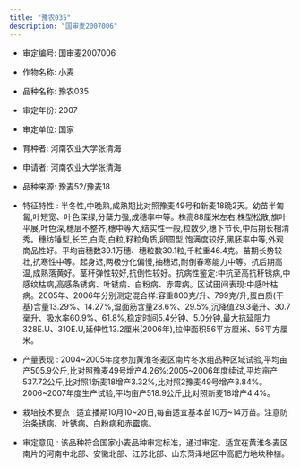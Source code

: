 ```yaml
---
title: "豫农035"
description: "国审麦2007006"
---
```

* 审定编号:  国审麦2007006

*  作物名称:  小麦

*  品种名称:  豫农035

*  审定年份:  2007

*  审定单位:  国家

* 育种者:  河南农业大学张清海

*  申请者:  河南农业大学张清海

*  品种来源:  豫麦52/豫麦18

*  特征特性 : 
半冬性,中晚熟,成熟期比对照豫麦49号和新麦18晚2天。幼苗半匍匐,叶短宽、叶色深绿,分蘖力强,成穗率中等。株高88厘米左右,株型松散,旗叶平展,叶色深,穗层不整齐,穗中等大,结实性一般,粒数少,穗下节长,中后期长相清秀。穗纺锤型,长芒,白壳,白粒,籽粒角质,卵圆型,饱满度较好,黑胚率中等,外观商品性好。平均亩穗数39.1万穗、穗粒数30.1粒,千粒重46.4克。苗期长势较壮,抗寒性中等。起身迟,两极分化偏慢,抽穗迟,耐倒春寒能力中等。抗后期高温,成熟落黄好。茎秆弹性较好,抗倒性较好。抗病性鉴定:中抗至高抗秆锈病,中感纹枯病,高感条锈病、叶锈病、白粉病、赤霉病。区试田间表现:中感叶枯病。2005年、2006年分别测定混合样:容重800克/升、799克/升,蛋白质(干基)含量13.29%、14.27%,湿面筋含量28.6%、29.5%,沉降值29.3毫升、30.7毫升、吸水率60.9%、61.8%,稳定时间5.4分钟、5.0分钟,最大抗延阻力328E.U、310E.U,延伸性13.2厘米(2006年),拉伸面积56平方厘米、56平方厘米。
 
*  产量表现 : 
2004~2005年度参加黄淮冬麦区南片冬水组品种区域试验,平均亩产505.9公斤,比对照豫麦49号增产4.26%;2005~2006年度续试,平均亩产537.72公斤,比对照1新麦18增产3.32%,比对照2豫麦49号增产3.84%。2006~2007年度生产试验,平均亩产518.9公斤,比对照新麦18增产4.4%。

*  栽培技术要点 : 
适宜播期10月10~20日,每亩适宜基本苗10万~14万苗。注意防治条锈病、叶锈病、白粉病和赤霉病。

*  审定意见 : 
该品种符合国家小麦品种审定标准，通过审定。适宜在黄淮冬麦区南片的河南中北部、安徽北部、江苏北部、山东菏泽地区中高肥力地块种植。
